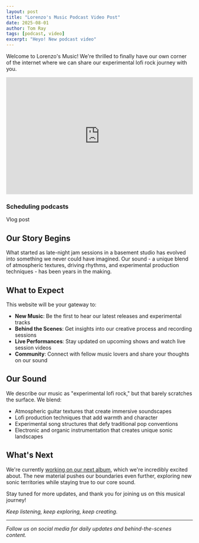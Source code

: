 ```yaml
---
layout: post
title: "Lorenzo's Music Podcast Video Post"
date: 2025-08-01
author: Tom Ray
tags: [podcast, video]
excerpt: "Heyo! New podcast video"
---
```


Welcome to Lorenzo's Music! We're thrilled to finally have our own corner of the internet where we can share our experimental lofi rock journey with you.

<div class="video-card">
    <div class="video-embed">
        <iframe
            width="100%"
            height="315"
            src="https://www.youtube.com/embed/trTFjADjmHo"
            title="Video Title"
            frameborder="0"
            allow="accelerometer; autoplay; clipboard-write; encrypted-media; gyroscope; picture-in-picture"
            allowfullscreen>
        </iframe>
    </div>
    <div class="video-info">
        <h3>Scheduling podcasts</h3>
        <p>Vlog post</p>
    </div>
</div>

## Our Story Begins

What started as late-night jam sessions in a basement studio has evolved into something we never could have imagined. Our sound - a unique blend of atmospheric textures, driving rhythms, and experimental production techniques - has been years in the making.

## What to Expect

This website will be your gateway to:
- **New Music**: Be the first to hear our latest releases and experimental tracks
- **Behind the Scenes**: Get insights into our creative process and recording sessions
- **Live Performances**: Stay updated on upcoming shows and watch live session videos
- **Community**: Connect with fellow music lovers and share your thoughts on our sound

## Our Sound

We describe our music as "experimental lofi rock," but that barely scratches the surface. We blend:
- Atmospheric guitar textures that create immersive soundscapes
- Lofi production techniques that add warmth and character
- Experimental song structures that defy traditional pop conventions
- Electronic and organic instrumentation that creates unique sonic landscapes

## What's Next

We're currently [working on our next album](https://www.lorenzosmusic.com), which we're incredibly excited about. The new material pushes our boundaries even further, exploring new sonic territories while staying true to our core sound.

Stay tuned for more updates, and thank you for joining us on this musical journey!

*Keep listening, keep exploring, keep creating.*

---

*Follow us on social media for daily updates and behind-the-scenes content.* 
